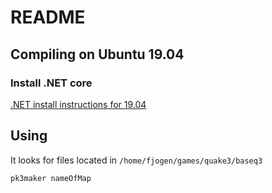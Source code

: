 # README

## Compiling on Ubuntu 19.04

### Install .NET core

[.NET install instructions for 19.04](https://dotnet.microsoft.com/download/linux-package-manager/ubuntu19-04/sdk-2.2.401)


## Using

It looks for files located in `/home/fjogen/games/quake3/baseq3`

`pk3maker nameOfMap`

